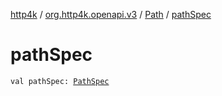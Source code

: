 [http4k](../../index.md) / [org.http4k.openapi.v3](../index.md) / [Path](index.md) / [pathSpec](./path-spec.md)

# pathSpec

`val pathSpec: `[`PathSpec`](../-path-spec/index.md)